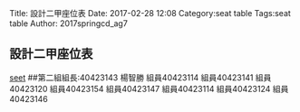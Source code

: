 Title: 設計二甲座位表
Date: 2017-02-28 12:08
Category:seat table
Tags:seat table
Author: 2017springcd_ag7



<!-- PELICAN_END_SUMMARY -->


## 設計二甲座位表		
<a href="./../2017/seet.html">seet</a>
##第二組組長:40423143 楊智勝
組員40423114
組員40423141
組員40423120
組員40423154
組員40423147
組員40423114
組員40423124
組員40423146